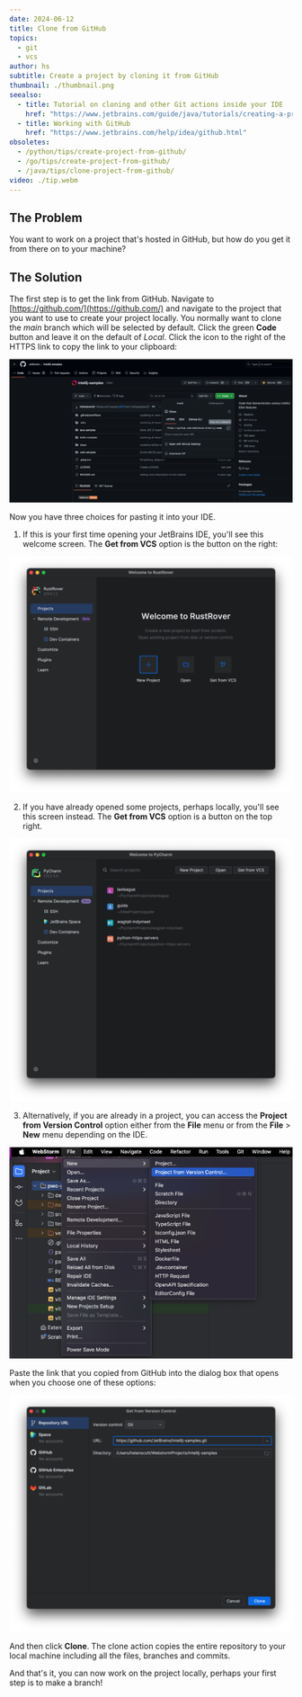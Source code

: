 ```yaml
---
date: 2024-06-12
title: Clone from GitHub
topics:
  - git
  - vcs
author: hs
subtitle: Create a project by cloning it from GitHub
thumbnail: ./thumbnail.png
seealso:
  - title: Tutorial on cloning and other Git actions inside your IDE
    href: "https://www.jetbrains.com/guide/java/tutorials/creating-a-project-from-github/clone-from-github/"
  - title: Working with GitHub
    href: "https://www.jetbrains.com/help/idea/github.html"
obsoletes:
  - /python/tips/create-project-from-github/
  - /go/tips/create-project-from-github/
  - /java/tips/clone-project-from-github/
video: ./tip.webm
---
```


## The Problem

You want to work on a project that's hosted in GitHub, but how do you get it from there on to your machine?

## The Solution

The first step is to get the link from GitHub. Navigate to [https://github.com/](https://github.com/) and navigate to the project that you want to use to create your project locally. You normally want to clone the _main_ branch which will be selected by default. Click the green **Code** button and leave it on the default of _Local_. Click the icon to the right of the HTTPS link to copy the link to your clipboard:

![github-code.png](github-code.png)

Now you have three choices for pasting it into your IDE.

1. If this is your first time opening your JetBrains IDE, you'll see this welcome screen. The **Get from VCS** option is the button on the right:

![welcome-screen-no-projects.png](welcome-screen-no-projects.png)

2. If you have already opened some projects, perhaps locally, you'll see this screen instead. The **Get from VCS** option is a button on the top right.

![welcome-screen-projects.png](welcome-screen-projects.png)

3. Alternatively, if you are already in a project, you can access the **Project from Version Control** option either from the **File** menu or from the **File** > **New** menu depending on the IDE.

![file-new-project-from-version-control.png](file-new-project-from-version-control.png)

Paste the link that you copied from GitHub into the dialog box that opens when you choose one of these options:

![paste-git-hub-link.png](paste-git-hub-link.png)

And then click **Clone**. The clone action copies the entire repository to your local machine including all the files, branches and commits.

And that's it, you can now work on the project locally, perhaps your first step is to make a branch!
